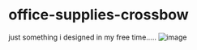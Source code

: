 # office-supplies-crossbow
just something i designed in my free time.....
![image](https://github.com/user-attachments/assets/981cc122-d3c7-43e2-86ee-d7e745a907a7)
